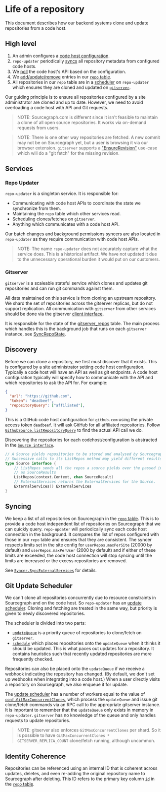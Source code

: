 # Life of a repository

This document describes how our backend systems clone and update repositories from a code host.

## High level

1. An admin configures a [code host configuration](https://sourcegraph.com/search?q=context:global+repo:%5Egithub%5C.com/sourcegraph/sourcegraph%24%40v3.36.3+file:%5Eschema/%28aws%7Cbit%7Cgit%7Cother%29.*schema%5C.json%24&patternType=literal).
2. `repo-updater` periodically [syncs](https://sourcegraph.com/github.com/sourcegraph/sourcegraph@v3.36.3/-/blob/internal/repos/syncer.go?L67) all repository metadata from configured code hosts.
1. We [poll](https://sourcegraph.com/github.com/sourcegraph/sourcegraph@v3.36.3/-/blob/internal/repos/syncer.go?L447) the code host's API based on the configuration.
2. We [add/update/remove](https://sourcegraph.com/github.com/sourcegraph/sourcegraph@v3.36.3/-/blob/internal/repos/syncer.go?L586) entries in our [`repo` table](https://sourcegraph.com/github.com/sourcegraph/sourcegraph@v3.36.3/-/blob/internal/database/schema.md#table-public-repo).
3. All repositories in our `repo` table are in a [scheduler](https://sourcegraph.com/github.com/sourcegraph/sourcegraph@v3.36.3/-/blob/internal/repos/scheduler.go#L107-110) on `repo-updater` which ensures they are cloned and updated on [`gitserver`](https://sourcegraph.com/github.com/sourcegraph/sourcegraph@v3.36.3/-/blob/cmd/gitserver/server/server.go#L787).

Our guiding principle is to ensure all repositories configured by a site administrator are cloned and up to date. However, we need to avoid overloading a code host with API and Git requests.

>NOTE: Sourcegraph.com is different since it isn't feasible to maintain a clone of all open source repositories. It works via on-demand requests from users.

>NOTE: There is one other way repositories are fetched. A new commit may not be on Sourcegraph yet, but a user is browsing it via our browser extension. `gitserver` supports a ["EnsureRevision"](https://sourcegraph.com/github.com/sourcegraph/sourcegraph@v3.36.3/-/blob/cmd/gitserver/server/server.go#L1278-1283) use-case which will do a "git fetch" for the missing revision.

## Services

### Repo Updater

`repo-updater` is a singleton service. It is responsible for:

* Communicating with code host APIs to coordinate the state we synchronize from them.
* Maintaining the `repo` table which other services read.
* Scheduling clones/fetches on `gitserver`.
* Anything which communicates with a code host API.

Our batch changes and background permissions syncers are also located in `repo-updater` as they require communication with code host APIs.

>NOTE: The name `repo-updater` does not accurately capture what the service does. This is a historical artifact. We have not updated it due to the unnecessary operational burden it would put on our customers.

### Gitserver

`gitserver` is a scaleable stateful service which clones and updates git repositories and can run git commands against them.

All data maintained on this service is from cloning an upstream repository. We shard the set of repositories across the gitserver replicas, but do not support replication. All communication with `gitserver` from other services should be done via the gitserver [client interface](https://sourcegraph.com/github.com/sourcegraph/sourcegraph@v3.42.2/-/blob/internal/gitserver/client.go?L167).

It is responsible for the state of the [gitserver_repos](https://sourcegraph.com/github.com/sourcegraph/sourcegraph@v3.42.2/-/blob/internal/database/schema.md#table-public-gitserver-repos) table. The main process which handles this is the background job that runs on each `gitserver` instance, see [SyncRepoState](https://sourcegraph.com/github.com/sourcegraph/sourcegraph@v3.42.2/-/blob/cmd/gitserver/server/server.go?L445).

## Discovery

Before we can clone a repository, we first must discover that it exists. This is configured by a site administrator setting code host configuration. Typically a code host will have an API as well as git endpoints. A code host configuration typically will specify how to communicate with the API and which repositories to ask the API for. For example:

``` json
{
  "url": "https://github.com",
  "token": "deadbeef",
  "repositoryQuery": ["affiliated"],
}
```

This is a GitHub code host configuration for `github.com` using the private access token `deadbeef`. It will ask GitHub for all affiliated repositories. Follow [`GithubSource.listRepositoryQuery`](https://sourcegraph.com/github.com/sourcegraph/sourcegraph@v3.36.3/-/blob/internal/repos/github.go#L806) to find the actual API call we do.

Discovering the repositories for each codehost/configuration is abstracted in the [`Source interface`](https://sourcegraph.com/github.com/sourcegraph/sourcegraph@v3.36.3/-/blob/internal/repos/sources.go#L76:1).

``` go
// A Source yields repositories to be stored and analysed by Sourcegraph.
// Successive calls to its ListRepos method may yield different results.
type Source interface {
	// ListRepos sends all the repos a source yields over the passed in channel
	// as SourceResults
	ListRepos(context.Context, chan SourceResult)
	// ExternalServices returns the ExternalServices for the Source.
	ExternalServices() ExternalServices
}
```

## Syncing

We keep a list of all repositories on Sourcegraph in the [`repo` table](https://sourcegraph.com/github.com/sourcegraph/sourcegraph@v3.36.3/-/blob/internal/database/schema.md#table-public-repo). This is to provide a code host independent list of repositories on Sourcegraph that we can quickly query. `repo-updater` will periodically sync each code host connection in the background. It compares the list of repos configured with those in our `repo` table and ensures that they are consistent. The syncer respects limits set in the site config for `userRepos.maxPerSite` (20000 by default) and `userRepos.maxPerUser` (2000 by default) and if either of these limits are exceeded, the code host connection will stop syncing until the limits are increased or the excess repositories are removed.

See [`Syncer.SyncExternalServices`](https://sourcegraph.com/github.com/sourcegraph/sourcegraph@v3.36.3/-/blob/internal/repos/syncer.go#L447) for details.

## Git Update Scheduler

We can't clone all repositories concurrently due to resource constraints in Sourcegraph and on the code host. So `repo-updater` has an [update scheduler](https://sourcegraph.com/github.com/sourcegraph/sourcegraph@v3.36.3/-/blob/internal/repos/scheduler.go). Cloning and fetching are treated in the same way, but priority is given to newly discovered repositories.

The scheduler is divided into two parts:

- [`updateQueue`](https://sourcegraph.com/github.com/sourcegraph/sourcegraph@v3.36.3/-/blob/internal/repos/scheduler.go#L469:6) is a priority queue of repositories to clone/fetch on `gitserver`.
- [`schedule`](https://sourcegraph.com/github.com/sourcegraph/sourcegraph@v3.36.3/-/blob/internal/repos/scheduler.go#L651:6) which places repositories onto the `updateQueue` when it thinks it should be updated. This is what paces out updates for a repository. It contains heuristics such that recently updated repositories are more frequently checked.

Repositories can also be placed onto the `updateQueue` if we receive a webhook indicating the repository has changed. (By default, we don't set up webhooks when integrating into a code host.) When a user directly visits a repository on Sourcegraph, we also enqueue it for update.

The [update scheduler](https://sourcegraph.com/github.com/sourcegraph/sourcegraph@v3.36.3/-/blob/internal/repos/scheduler.go#L174) has a number of workers equal to the value of [`conf.GitMaxConcurrentClones`](https://sourcegraph.com/github.com/sourcegraph/sourcegraph@v3.36.3/-/blob/schema/site.schema.json#L596-601), which process the `updateQueue` and issue git clone/fetch commands via an RPC call to the appropriate gitserver instance. It is important to remember that the `updateQueue` only exists in memory in `repo-updater`. `gitserver` has no knowledge of the queue and only handles requests to update repositories.

>NOTE: gitserver also enforces `GitMaxConcurrentClones` per shard. So it is possible to have `GitMaxConcurrentClones * GITSERVER_REPLICA_COUNT` clone/fetch running, although uncommon.

## Identity Coherence

Repositories can be referenced using an internal ID that is coherent across updates, deletes, and even re-adding the original repository name to Sourcegraph after deleting. This ID refers to the primary key column [`id`](https://sourcegraph.com/github.com/sourcegraph/sourcegraph/-/blob/internal/types/types.go#L33) in the [`repo` table](https://sourcegraph.com/github.com/sourcegraph/sourcegraph@v3.36.3/-/blob/internal/database/schema.md#table-public-repo).
